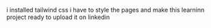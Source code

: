 i installed tailwind css i have to style the pages and make this learninn project ready to upload it on linkedin
